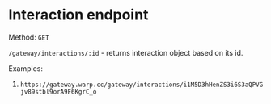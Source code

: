 # Interaction endpoint

Method: `GET`

`/gateway/interactions/:id` - returns interaction object based on its id.

Examples:

1. `https://gateway.warp.cc/gateway/interactions/i1M5D3hHenZS3i6S3aQPVGjv89stbl9orA9F6KgrC_o`
